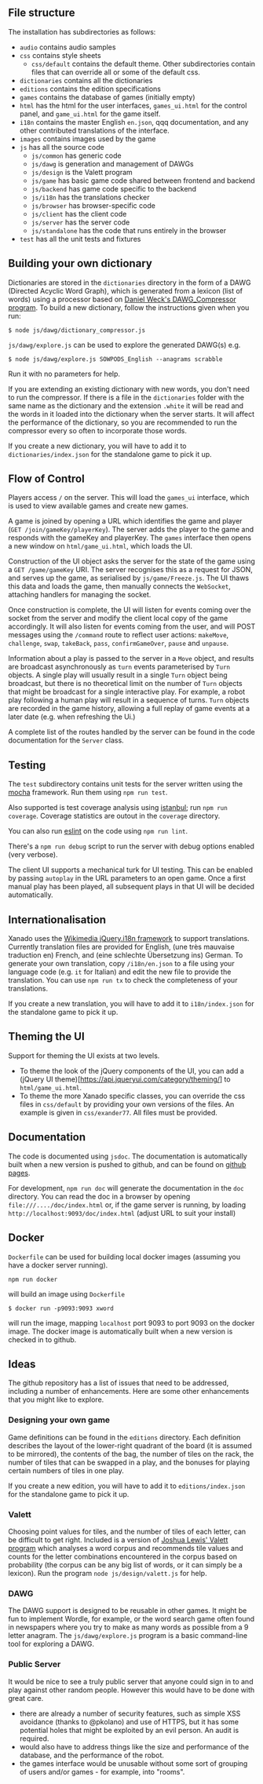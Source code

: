 ## File structure

The installation has subdirectories as follows:
* `audio` contains audio samples
* `css` contains style sheets
    * `css/default` contains the default theme. Other subdirectories
      contain files that can override all or some of the default css.
* `dictionaries` contains all the dictionaries
* `editions` contains the edition specifications
* `games` contains the database of games (initially empty)
* `html` has the html for the user interfaces, `games_ui.html` for the control panel, and `game_ui.html` for the game itself.
* `i18n` contains the master English `en.json`, qqq documentation, and any other contributed translations of the interface.
* `images` contains images used by the game
* `js` has all the source code
    * `js/common` has generic code
	* `js/dawg` is generation and management of DAWGs
	* `js/design` is the Valett program
	* `js/game` has basic game code shared between frontend and backend
    * `js/backend` has game code specific to the backend
	* `js/i18n` has the translations checker
	* `js/browser` has browser-specific code
    * `js/client` has the client code
	* `js/server` has the server code
    * `js/standalone` has the code that runs entirely in the browser
* `test` has all the unit tests and fixtures

## Building your own dictionary

Dictionaries are stored in the `dictionaries` directory in the form of
a DAWG (Directed Acyclic Word Graph), which is generated from a
lexicon (list of words) using a processor based on [Daniel Weck's
DAWG_Compressor program](https://github.com/danielweck/scrabble-html-ui). To build a new dictionary, follow the
instructions given when you run:
```
$ node js/dawg/dictionary_compressor.js
```
`js/dawg/explore.js` can be used to explore the generated DAWG(s) e.g.
```
$ node js/dawg/explore.js SOWPODS_English --anagrams scrabble
```
Run it with no parameters for help.

If you are extending an existing dictionary with new words, you don't
need to run the compressor. If there is a file in the `dictionaries`
folder with the same name as the dictionary and the extension `.white`
it will be read and the words in it loaded into the dictionary when
the server starts. It will affect the performance of the dictionary,
so you are recommended to run the compressor every so often to
incorporate those words.

If you create a new dictionary, you will have to add it to
`dictionaries/index.json` for the standalone game to pick it up.

## Flow of Control

Players access `/` on the server. This will load the `games_ui`
interface, which is used to view available games and create new games.

A game is joined by opening a URL which identifies the game
and player (`GET /join/gameKey/playerKey`). The server adds the
player to the game and responds with the gameKey and playerKey. The 
`games` interface then opens a new window on `html/game_ui.html`, which
loads the UI.

Construction of the UI object asks the server for the state of the
game using a `GET /game/gameKey` URI. The server recognises this as a
request for JSON, and serves up the game, as serialised by
`js/game/Freeze.js`.  The UI thaws this data and loads the game, then
manually connects the `WebSocket`, attaching handlers for managing the
socket.
 
Once construction is complete, the UI will listen for events coming
over the socket from the server and modify the client local copy of
the game accordingly. It will also listen for events coming from the
user, and will POST messages using the `/command` route to reflect
user actions: `makeMove`, `challenge`, `swap`, `takeBack`, `pass`,
`confirmGameOver`, `pause` and `unpause`.

Information about a play is passed to the server in a `Move` object,
and results are broadcast asynchronously as `turn` events
parameterised by `Turn` objects. A single play will usually result in
a single `Turn` object being broadcast, but there is no theoretical
limit on the number of `Turn` objects that might be broadcast for a
single interactive play. For example, a robot play following a human
play will result in a sequence of turns. `Turn` objects are recorded
in the game history, allowing a full replay of game events at a later
date (e.g. when refreshing the Ui.)

A complete list of the routes handled by the server can be found in
the code documentation for the `Server` class.

## Testing
The `test` subdirectory contains unit tests for the server
written using the [mocha](https://mochajs.org/) framework. Run them using `npm run test`.

Also supported is test coverage analysis using [istanbul](https://istanbul.js.org/); run
`npm run coverage`.
Coverage statistics are outout in the `coverage` directory.

You can also run [eslint](https://eslint.org/) on the code using `npm run lint`.

There's a `npm run debug` script to run the server with debug options enabled (very verbose).

The client UI supports a mechanical turk for UI testing. This can be enabled by passing `autoplay` in the URL parameters to an open game. Once a first manual play has been played, all subsequent plays in that UI will be decided automatically.

## Internationalisation
Xanado uses the [Wikimedia jQuery.i18n framework](https://github.com/wikimedia/jquery.i18n) to support translations. Currently translation files are provided for English, (une très mauvaise traduction en) French, and (eine schlechte Übersetzung ins) German. To generate your own translation, copy `/i18n/en.json` to a file using your language code (e.g. `it` for Italian) and edit the new file to provide the translation. You can use `npm run tx` to check the completeness of your translations.

If you create a new translation, you will have to add it to
`i18n/index.json` for the standalone game to pick it up.

## Theming the UI
Support for theming the UI exists at two levels.
- To theme the look of the jQuery components of the UI, you can add a (jQuery UI theme)[https://api.jqueryui.com/category/theming/] to `html/game_ui.html`.
- To theme the more Xanado specific classes, you can override the css files in `css/default` by providing your own versions of the files. An example is given in `css/exander77`. All files must be provided.

## Documentation
The code is documented using `jsdoc`. The documentation is automatically
built when a new version is pushed to github, and can be found on <a href="https://cdot.github.io/Xanado/">github pages</a>.

For development, `npm run doc` will generate the documentation in the `doc`
directory.
You can read the doc in a browser by opening `file:///..../doc/index.html`
or, if the game server is running, by loading `http://localhost:9093/doc/index.html` (adjust URL to suit your install)

## Docker
`Dockerfile` can be used for building local docker images (assuming you have
a docker server running).
```
npm run docker
```
will build an image using `Dockerfile`
```
$ docker run -p9093:9093 xword
```
will run the image, mapping `localhost` port 9093 to port 9093 on the docker image. The docker image is automatically built when a new version is checked in
to github.

## Ideas

The github repository has a list of issues that need to be addressed, including
a number of enhancements. Here are some other enhancements that you might like
to explore.

### Designing your own game
Game definitions can be found in the `editions` directory. Each
definition describes the layout of the lower-right quadrant of the
board (it is assumed to be mirrored), the contents of the bag, the
number of tiles on the rack, the number of tiles that can be swapped
in a play, and the bonuses for playing certain numbers of tiles in one
play.

If you create a new edition, you will have to add it to
`editions/index.json` for the standalone game to pick it up.

### Valett
Choosing point values for tiles, and the number of tiles of each letter,
can be difficult to get right. Included is a version of
[Joshua Lewis' Valett program](https://github.com/jmlewis/valett)
which analyses a word corpus and recommends tile values and counts for the
letter combinations encountered in the corpus based on probability (the corpus
can be any big list of words, or it can simply be a lexicon). Run the program
`node js/design/valett.js` for help.

### DAWG
The DAWG support is designed to be reusable in other games. It might be fun to implement Wordle, for example, or the word search game often found in newspapers where you try to make as many words as possible from a 9 letter anagram. The `js/dawg/explore.js` program is a basic command-line tool for exploring a DAWG.

### Public Server
It would be nice to see a truly public server that anyone could sign in to and play against other random people. However this would have to be done with great care.

- there are already a number of security features, such as simple XSS avoidance (thanks to @pkolano) and use of HTTPS, but it has some potential holes that might be exploited by an evil person. An audit is required.
- would also have to address things like the size and performance of the database, and the performance of the robot.
- the games interface would be unusable without some sort of grouping of users and/or games - for example, into "rooms".
